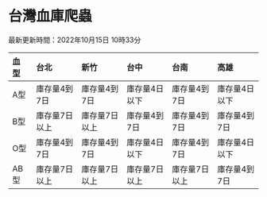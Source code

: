 # 台灣血庫爬蟲

最新更新時間：2022年10月15日 10時33分

| 血型   | 台北      | 新竹      | 台中      | 台南      | 高雄      |
|:-----|:--------|:--------|:--------|:--------|:--------|
| A型   | 庫存量4到7日 | 庫存量4到7日 | 庫存量4日以下 | 庫存量4到7日 | 庫存量4日以下 |
| B型   | 庫存量7日以上 | 庫存量7日以上 | 庫存量4到7日 | 庫存量4到7日 | 庫存量4到7日 |
| O型   | 庫存量4到7日 | 庫存量4到7日 | 庫存量4日以下 | 庫存量4到7日 | 庫存量4日以下 |
| AB型  | 庫存量7日以上 | 庫存量7日以上 | 庫存量7日以上 | 庫存量7日以上 | 庫存量4到7日 |